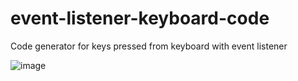 # event-listener-keyboard-code
 Code generator for keys pressed from keyboard with event listener

![image](https://user-images.githubusercontent.com/36512716/196650066-24a45263-5bf0-4287-80b7-42a4246e669e.png)
